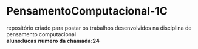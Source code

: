 # PensamentoComputacional-1C
repositório  criado para postar os trabalhos desenvolvidos na disciplina de pensamento computacional  
**aluno:lucas**
**numero da chamada:24**
